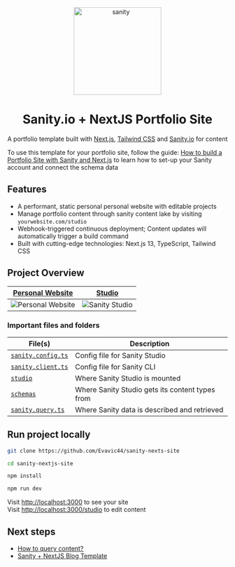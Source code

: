 <div align="center"> 
  <img width="200" alt="sanity" src="https://github.com/Evavic44/sanity-nextjs-site/assets/62628408/43e5c282-8935-4fc3-ac63-579c31dbae32">
  <h1>Sanity.io + NextJS Portfolio Site</h1>
  <p>A portfolio template built with <a href="https://nextjs.org">Next.js</a>, <a href="https://tailwindcss.com">Tailwind CSS</a> and <a href="https://sanity.io">Sanity.io</a> for content</p>
</div>

To use this template for your portfolio site, follow the guide: [How to build a Portfolio Site with Sanity and Next.js][freecodecamp-guide] to learn how to set-up your Sanity account and connect the schema data

## Features

- A performant, static personal personal website with editable projects
- Manage portfolio content through sanity content lake by visiting `yourwebsite.com/studio`
- Webhook-triggered continuous deployment; Content updates will automatically trigger a build command
- Built with cutting-edge technologies: Next.js 13, TypeScript, Tailwind CSS

## Project Overview

| [Personal Website][site]          | [Studio][studio]                 |
| --------------------------------- | -------------------------------- |
| ![Personal Website][site-preview] | ![Sanity Studio][studio-preview] |

### Important files and folders

| File(s)                                                   | Description                                     |
| --------------------------------------------------------- | ----------------------------------------------- |
| [`sanity.config.ts`](sanity.config.ts)                    | Config file for Sanity Studio                   |
| [`sanity.client.ts`](sanity/sanity.client.ts)             | Config file for Sanity CLI                      |
| [`studio`](<./app/(studio)/studio/[[...index]]/page.tsx>) | Where Sanity Studio is mounted                  |
| [`schemas`](./schemas)                                    | Where Sanity Studio gets its content types from |
| [`sanity.query.ts`](./sanity/sanity.query.ts)             | Where Sanity data is described and retrieved    |

## Run project locally

```bash
git clone https://github.com/Evavic44/sanity-nexts-site

cd sanity-nextjs-site

npm install

npm run dev
```

Visit [http://localhost:3000][localhost-3000] to see your site <br />
Visit [http://localhost:3000/studio][localhost-3000-studio] to edit content

## Next steps

- [How to query content?][sanity-groq]
- [Sanity + NextJS Blog Template][other-templates]

<!-- LINK VARIABLES -->

[site]: https://sanity-nextjs-site.vercel.app
[studio]: https://sanity-nextjs-site.vercel.app/studio
[site-preview]: https://github.com/Evavic44/sanity-nextjs-site/assets/62628408/474e7671-3d7f-4bb8-9304-e1f809473664
[studio-preview]: https://github.com/Evavic44/sanity-nextjs-site/assets/62628408/b28682a7-fa3d-4ed6-ae42-4ca0988efdf6
[sanity-homepage]: https://www.sanity.io
[sanity-groq]: https://www.sanity.io/docs/how-queries-work?utm_source=github.com&utm_medium=referral&utm_campaign=nextjs-v3vercelstarter
[localhost-3000]: http://localhost:3000
[localhost-3000-studio]: http://localhost:3000/studio
[freecodecamp-guide]: freecodecamp.org/news/how-to-build-a-portfolio-site-with-sanity-and-nextjs
[other-templates]: https://github.com/sanity-io/sanity-template-nextjs-appdir-personal-website
